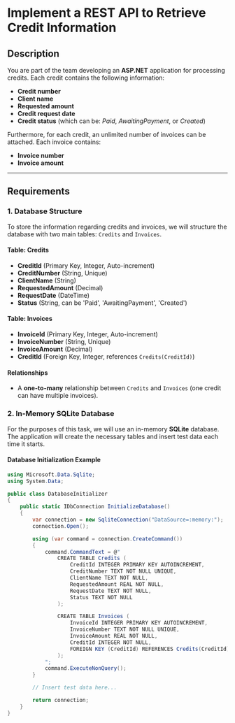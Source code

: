 # Implement a REST API to Retrieve Credit Information  

## Description  
You are part of the team developing an **ASP.NET** application for processing credits. Each credit contains the following information:  

- **Credit number**  
- **Client name**  
- **Requested amount**  
- **Credit request date**  
- **Credit status** (which can be: *Paid*, *AwaitingPayment*, or *Created*)  

Furthermore, for each credit, an unlimited number of invoices can be attached. Each invoice contains:  

- **Invoice number**  
- **Invoice amount**  

---  

## Requirements  

### 1. Database Structure  
To store the information regarding credits and invoices, we will structure the database with two main tables: `Credits` and `Invoices`.  

#### Table: Credits  
- **CreditId** (Primary Key, Integer, Auto-increment)  
- **CreditNumber** (String, Unique)  
- **ClientName** (String)  
- **RequestedAmount** (Decimal)  
- **RequestDate** (DateTime)  
- **Status** (String, can be 'Paid', 'AwaitingPayment', 'Created')  

#### Table: Invoices  
- **InvoiceId** (Primary Key, Integer, Auto-increment)  
- **InvoiceNumber** (String, Unique)  
- **InvoiceAmount** (Decimal)  
- **CreditId** (Foreign Key, Integer, references `Credits(CreditId)`)  

#### Relationships  
- A **one-to-many** relationship between `Credits` and `Invoices` (one credit can have multiple invoices).  

### 2. In-Memory SQLite Database  
For the purposes of this task, we will use an in-memory **SQLite** database. The application will create the necessary tables and insert test data each time it starts.  

#### Database Initialization Example  
```csharp  
using Microsoft.Data.Sqlite;  
using System.Data;  

public class DatabaseInitializer  
{  
    public static IDbConnection InitializeDatabase()  
    {  
        var connection = new SqliteConnection("DataSource=:memory:");  
        connection.Open();  

        using (var command = connection.CreateCommand())  
        {  
            command.CommandText = @"  
                CREATE TABLE Credits (  
                    CreditId INTEGER PRIMARY KEY AUTOINCREMENT,  
                    CreditNumber TEXT NOT NULL UNIQUE,  
                    ClientName TEXT NOT NULL,  
                    RequestedAmount REAL NOT NULL,  
                    RequestDate TEXT NOT NULL,  
                    Status TEXT NOT NULL  
                );  

                CREATE TABLE Invoices (  
                    InvoiceId INTEGER PRIMARY KEY AUTOINCREMENT,  
                    InvoiceNumber TEXT NOT NULL UNIQUE,  
                    InvoiceAmount REAL NOT NULL,  
                    CreditId INTEGER NOT NULL,  
                    FOREIGN KEY (CreditId) REFERENCES Credits(CreditId)  
                );  
            ";  
            command.ExecuteNonQuery();  
        }  

        // Insert test data here...  

        return connection;  
    }  
}  
